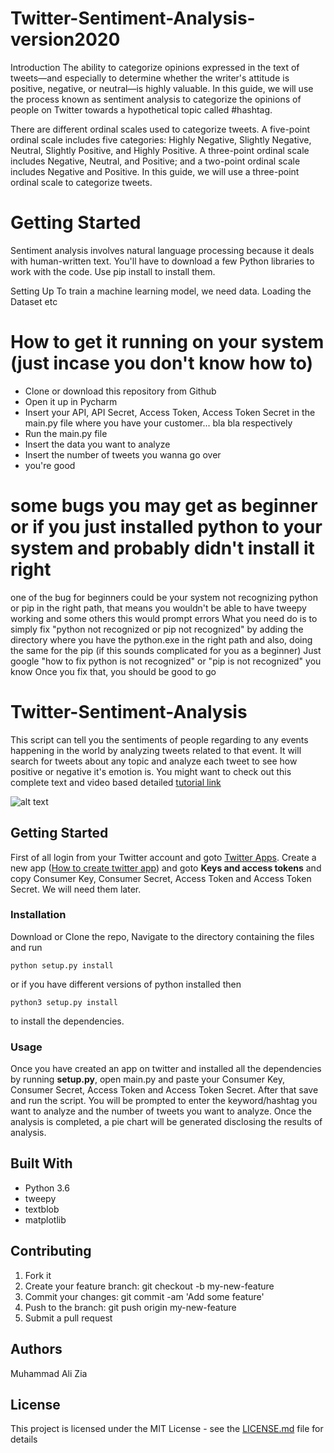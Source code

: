 # Twitter-Sentiment-Analysis-version2020

Introduction
The ability to categorize opinions expressed in the text of tweets—and especially to determine whether the writer's attitude is positive, negative, or neutral—is highly valuable. In this guide, we will use the process known as sentiment analysis to categorize the opinions of people on Twitter towards a hypothetical topic called #hashtag.

There are different ordinal scales used to categorize tweets. A five-point ordinal scale includes five categories: Highly Negative, Slightly Negative, Neutral, Slightly Positive, and Highly Positive. A three-point ordinal scale includes Negative, Neutral, and Positive; and a two-point ordinal scale includes Negative and Positive. In this guide, we will use a three-point ordinal scale to categorize tweets.

# Getting Started
Sentiment analysis involves natural language processing because it deals with human-written text. You'll have to download a few Python libraries to work with the code. Use pip install <library> to install them.

Setting Up
To train a machine learning model, we need data.
Loading the Dataset etc

# How to get it running on your system (just incase you don't know how to)
- Clone or download this repository from Github
- Open it up in Pycharm
- Insert your API, API Secret, Access Token, Access Token Secret in the main.py file where you have your customer... bla bla respectively
- Run the main.py file
- Insert the data you want to analyze 
- Insert the number of tweets you wanna go over
- you're good


# some bugs you may get as beginner or if you just installed python to your system and probably didn't install it right
one of the bug for beginners could be your system not recognizing python or pip in the right path, that means you wouldn't be able to have tweepy working and some others
this would prompt errors
What you need do is to simply fix "python not recognized or pip not recognized" by adding the directory where you have the python.exe in the right path and also, doing the same for the pip 
(if this sounds complicated for you as a beginner)
Just google "how to fix python is not recognized" or "pip is not recognized" you know
Once you fix that, you should be good to go









# Twitter-Sentiment-Analysis

This script can tell you the sentiments of people regarding to any events happening in the world by analyzing tweets related to that event. It will search for tweets about any topic and analyze each tweet to see how positive or negative it's emotion is. You might want to check out this complete text and video based detailed [tutorial link](http://www.letscodepro.com/Twitter-Sentiment-Analysis/)

![alt text](http://www.letscodepro.com/wp-content/uploads/2017/09/TwitterSentimentAnalysis.png)


## Getting Started
 
First of all login from your Twitter account and goto [Twitter Apps](https://apps.twitter.com/). Create a new app ([How to create twitter app](http://www.letscodepro.com/twitter-sentiment-analysis/)) and goto __Keys and access tokens__ and copy Consumer Key, Consumer Secret, Access Token and Access Token Secret. We will need them later. 

### Installation

Download or Clone the repo, Navigate to the directory containing the files and run
```
python setup.py install
```
or if you have different versions of python installed then
```
python3 setup.py install 
```
to install the dependencies.


### Usage

Once you have created an app on twitter and installed all the dependencies by running __setup.py__, open main.py and paste your Consumer Key, Consumer Secret, Access Token and Access Token Secret. After that save and run the script. You will be prompted to enter the keyword/hashtag you want to analyze and the number of tweets you want to analyze. Once the analysis is completed, a pie chart will be generated disclosing the results of analysis.

## Built With

* Python 3.6
* tweepy
* textblob
* matplotlib

## Contributing

1. Fork it
2. Create your feature branch: git checkout -b my-new-feature
3. Commit your changes: git commit -am 'Add some feature'
4. Push to the branch: git push origin my-new-feature
5. Submit a pull request

## Authors

Muhammad Ali Zia

## License

This project is licensed under the MIT License - see the [LICENSE.md](https://github.com/the-javapocalypse/Twitter-Sentiment-Analysis/blob/master/License.txt) file for details

